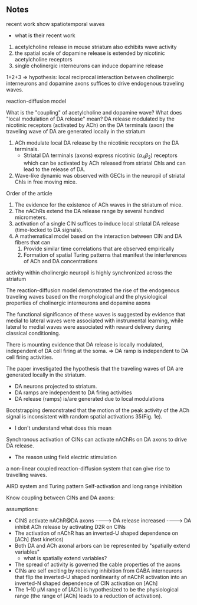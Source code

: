 ## Notes
recent work show spatiotemporal waves
- what is their recent work
1. acetylcholine release in mouse striatum also exhibits wave activity
2. the spatial scale of dopamine release is extended by nicotinic acetylcholine receptors
3. single cholinergic interneurons can induce dopamine release

1+2+3 => hypothesis: local reciprocal interaction between cholinergic interneurons and dopamine axons suffices to drive endogenous traveling waves.

reaction-diffusion model

What is the "coupling" of acetylcholine and dopamine wave?
What does "local modulation of DA release" mean?
	DA release modulated by the nicotinic receptors (activated by ACh) on the DA terminals (axon)
the traveling wave of DA are generated locally in the striatum

1. ACh modulate local DA release by the nicotinic receptors on the DA terminals.
	- Striatal DA terminals (axons) express nicotinic (${\alpha_4}\beta_2$) receptors which can be activated by ACh released from striatal ChIs and can lead to the release of DA.
1. Wave-like dynamic was observed with GECIs in the neuropil of striatal ChIs in free moving mice.

Order of the article
1. The evidence for the existence of ACh waves in the striatum of mice.
2. The nAChRs extend the DA release range by several hundred micrometers.
3. activation of a single CIN suffices to induce local striatal DA release (time-locked to DA signals).
4. A mathematical model based on the interaction between CIN and DA fibers that can
	1. Provide similar time correlations that are observed empirically
	2. Formation of spatial Turing patterns that manifest the interferences of ACh and DA concentrations

activity within cholinergic neuropil is highly synchronized across the striatum

The reaction-diffusion model demonstrated the rise of the endogenous traveling waves based on the morphological and the physiological properties of cholinergic interneurons and dopamine axons

The functional significance of these waves is suggested  by evidence that medial to lateral waves were associated with instrumental learning, while lateral to medial waves were associated with reward delivery during classical conditioning.

There is mounting evidence that DA release is locally modulated, independent of DA cell firing at the soma.
=> DA ramp is independent to DA cell firing activities.

The paper investigated the hypothesis that the traveling waves of DA are generated locally in the striatum.
- DA neurons projected to striatum.
- DA ramps are independent to DA firing activities
- DA release (ramps) is/are generated due to local modulations

Bootstrapping demonstrated that the motion of the peak activity of the ACh signal is inconsistent with random spatial activations 35(Fig. 1e).
- I don't understand what does this mean

Synchronous activation of CINs can activate nAChRs on DA axons to drive DA release.
- The reason using field electric stimulation

a non-linear coupled reaction-diffusion system that can give rise to travelling waves.

AIRD system and Turing pattern
Self-activation and long range inhibition

Know coupling between CINs and DA axons:


assumptions:
- CINS activate nAChR@DA axons ----> DA release increased ----> DA inhibit ACh release by activating D2R on CINs
- The activation of nAChR has an inverted-U shaped dependence on [ACh] (fast kinetics)
- Both DA and ACh axonal arbors can be represented by "spatially extend variables"
	- what is spatially extend variables?
- The spread of activity is governed the cable properties of the axons
- CINs are self exciting by receiving inhibition from GABA interneurons that flip the inverted-U shaped nonlinearity of nAChR activation into an inverted-N shaped dependence of CIN activation on [ACh]
- The 1–10 μM range of [ACh] is hypothesized to be the physiological range (the range of [ACh] leads to a reduction of activation). 